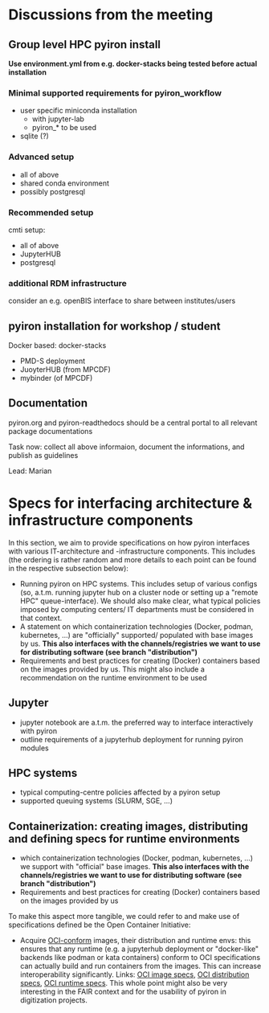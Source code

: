 # Discussions from the meeting

## Group level HPC pyiron install

**Use environment.yml from e.g. docker-stacks being tested before actual installation**

### Minimal supported requirements for pyiron_workflow
- user specific miniconda installation
  - with jupyter-lab
  - pyiron_* to be used 
- sqlite (?)

### Advanced setup
- all of above
- shared conda environment
- possibly postgresql

### Recommended setup
cmti setup:
- all of above
- JupyterHUB
- postgresql


### additional RDM infrastructure
consider an e.g. openBIS interface to share between institutes/users

## pyiron installation for workshop / student
Docker based: docker-stacks
- PMD-S deployment
- JuoyterHUB (from MPCDF)
- mybinder (of MPCDF)

## Documentation
pyiron.org and pyiron-readthedocs should be a central portal to all relevant package documentations


Task now: collect all above informaion, document the informations, and publish as guidelines

Lead: Marian

# Specs for interfacing architecture & infrastructure components
In this section, we aim to provide specifications on how pyiron interfaces with various IT-architecture and -infrastructure components. This includes (the ordering is rather random and more details to each point can be found in the respective subsection below):
- Running pyiron on HPC systems. This includes setup of various configs (so, a.t.m. running jupyter hub on a cluster node or setting up a "remote HPC" queue-interface). We should also make clear, what typical policies imposed by computing centers/ IT departments  must be considered in that context.
- A statement on which containerization technologies (Docker, podman, kubernetes, ...) are "officially" supported/ populated with base images by us. **This also interfaces with the channels/registries we want to use for distributing software (see branch "distribution")**
- Requirements and best practices for creating (Docker) containers based on the images provided by us. This might also include a recommendation on the runtime environment to be used

## Jupyter
- jupyter notebook are a.t.m. the preferred way to interface interactively with pyiron
- outline requirements of a jupyterhub deployment for running pyiron modules

## HPC systems
- typical computing-centre policies affected by a pyiron setup
- supported queuing systems (SLURM, SGE, ...)

## Containerization: creating images, distributing and defining specs for runtime environments
- which containerization technologies (Docker, podman, kubernetes, ...) we support with "official" base images. **This also interfaces with the channels/registries we want to use for distributing software (see branch "distribution")**
- Requirements and best practices for creating (Docker) containers based on the images provided by us

To make this aspect more tangible, we could refer to and make use of specifications defined be the Open Container Initiative:
- Acquire [OCI-conform](https://opencontainers.org/) images, their distribution and runtime envs: this ensures that any runtime (e.g. a jupyterhub deployment or "docker-like" backends like podman or kata containers) conform to OCI specifications can actually build and run containers from the images. This can increase interoperability significantly. Links: [OCI image specs](https://specs.opencontainers.org/image-spec/?v=v1.0.1), [OCI distribution specs](https://specs.opencontainers.org/distribution-spec/?v=v1.0.0), [OCI runtime specs](https://specs.opencontainers.org/runtime-spec/?v=v1.0.2). This whole point might also be very interesting in the FAIR context and for the usability of pyiron in digitization projects.
